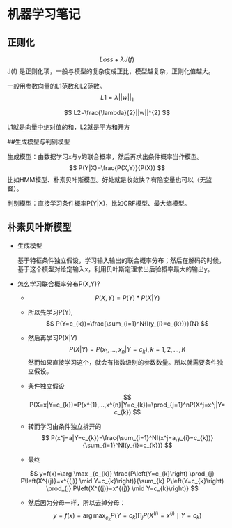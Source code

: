 # 机器学习笔记

## 正则化

$$
Loss + \lambda J(f)
$$
J(f) 是正则化项，一般与模型的复杂度成正比，模型越复杂，正则化值越大。

一般用参数向量的L1范数和L2范数。
$$
L1=\lambda || w||_{1}
$$

$$
L2=\frac{\lambda}{2}||w||^{2}
$$

L1就是向量中绝对值的和，L2就是平方和开方

##生成模型与判别模型

生成模型：由数据学习x与y的联合概率，然后再求出条件概率当作模型。
$$
P(Y|X)=\frac{P(X,Y)}{P(X)}
$$
比如HMM模型、朴素贝叶斯模型。好处就是收敛快？有隐变量也可以（无监督）。

判别模型：直接学习条件概率P(Y|X)，比如CRF模型、最大熵模型。

## 朴素贝叶斯模型

* 生成模型

  基于特征条件独立假设，学习输入输出的联合概率分布；然后在解码的时候，基于这个模型对给定输入x，利用贝叶斯定理求出后验概率最大的输出y。

* 怎么学习联合概率分布P(X,Y)?

  * $$
    P(X,Y)=P(Y)*P(X|Y)
    $$

  * 所以先学习P(Y),
    $$
    P(Y=c_{k})=\frac{\sum_{i=1}^N{I(y_{i}=c_{k})}}{N}
    $$

  * 然后再学习P(X|Y)
    $$
    P(X|Y)=P(x_{1},...,x_{n}|Y=c_{k}),k=1,2,...,K
    $$
    然而如果直接学习这个，就会有指数级别的参数数量。所以就需要条件独立假设。

  * 条件独立假设
    $$
    P(X=x|Y=c_{k})=P(x^{1},...,x^{n}|Y=c_{k})=\prod_{j=1}^nP(X^j=x^j|Y=c_{k})
    $$

  * 转而学习由条件独立拆开的
    $$
    P(x^j=a|Y=c_{k})=\frac{\sum_{i=1}^NI(x^j=a,y_{i}=c_{k})}{\sum_{i=1}^NI(y_{i}=c_{k})}
    $$

  * 最终

  $$
  y=f(x)=\arg \max _{c_{k}} \frac{P\left(Y=c_{k}\right) \prod_{j} P\left(X^{(j)}=x^{(j)} \mid Y=c_{k}\right)}{\sum_{k} P\left(Y=c_{k}\right) \prod_{j} P\left(X^{(j)}=x^{(j)} \mid Y=c_{k}\right)}
  $$

  * 然后因为分母一样，所以去掉分母：
    $$
    y=f(x)=\arg \max _{c_{k}} P\left(Y=c_{k}\right) \prod_{j} P\left(X^{(j)}=x^{(j)} \mid Y=c_{k}\right)
    $$